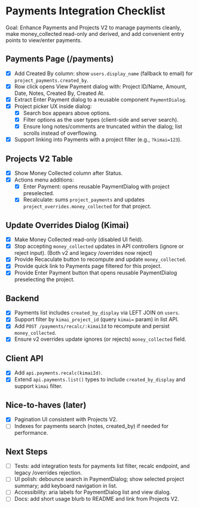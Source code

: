 # Payments Integration Checklist

Goal: Enhance Payments and Projects V2 to manage payments cleanly, make money_collected read-only and derived, and add convenient entry points to view/enter payments.

## Payments Page (/payments)
- [x] Add Created By column: show `users.display_name` (fallback to email) for `project_payments.created_by`.
- [x] Row click opens View Payment dialog with: Project ID/Name, Amount, Date, Notes, Created By, Created At.
- [x] Extract Enter Payment dialog to a reusable component `PaymentDialog`.
- [x] Project picker UX inside dialog:
  - [x] Search box appears above options.
  - [x] Filter options as the user types (client-side and server search).
  - [x] Ensure long notes/comments are truncated within the dialog; list scrolls instead of overflowing.
- [x] Support linking into Payments with a project filter (e.g., `?kimai=123`).

## Projects V2 Table
- [x] Show Money Collected column after Status.
- [x] Actions menu additions:
  - [x] Enter Payment: opens reusable PaymentDialog with project preselected.
  - [x] Recalculate: sums `project_payments` and updates `project_overrides.money_collected` for that project.

## Update Overrides Dialog (Kimai)
- [x] Make Money Collected read-only (disabled UI field).
- [x] Stop accepting `money_collected` updates in API controllers (ignore or reject input). (Both v2 and legacy /overrides now reject)
- [x] Provide Recaculate button to recompute and update `money_collected`.
- [x] Provide quick link to Payments page filtered for this project.
- [x] Provide Enter Payment button that opens reusable PaymentDialog preselecting the project.

## Backend
- [x] Payments list includes `created_by_display` via LEFT JOIN on `users`.
- [x] Support filter by `kimai_project_id` (query `kimai=` param) in list API.
- [x] Add `POST /payments/recalc/:kimaiId` to recompute and persist `money_collected`.
- [x] Ensure v2 overrides update ignores (or rejects) `money_collected` field.

## Client API
- [x] Add `api.payments.recalc(kimaiId)`.
- [x] Extend `api.payments.list()` types to include `created_by_display` and support `kimai` filter.

## Nice-to-haves (later)
- [x] Pagination UI consistent with Projects V2.
- [ ] Indexes for payments search (notes, created_by) if needed for performance.

## Next Steps
- [ ] Tests: add integration tests for payments list filter, recalc endpoint, and legacy /overrides rejection.
- [ ] UI polish: debounce search in PaymentDialog; show selected project summary; add keyboard navigation in list.
- [ ] Accessibility: aria labels for PaymentDialog list and view dialog.
- [ ] Docs: add short usage blurb to README and link from Projects V2.
